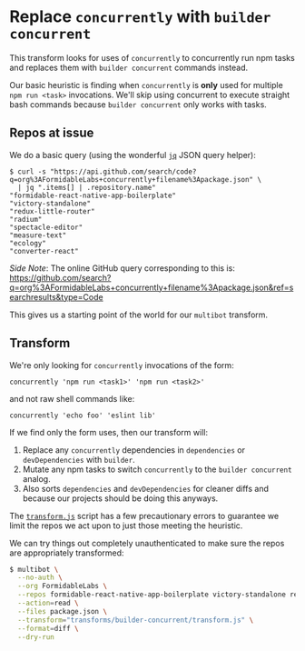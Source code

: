 Replace `concurrently` with `builder concurrent`
================================================

This transform looks for uses of `concurrently` to concurrently run npm tasks
and replaces them with `builder concurrent` commands instead.

Our basic heuristic is finding when `concurrently` is **only** used for multiple
`npm run <task>` invocations. We'll skip using concurrent to execute straight
bash commands because `builder concurrent` only works with tasks.

## Repos at issue

We do a basic query (using the wonderful [`jq`](https://stedolan.github.io/jq/)
JSON query helper):

```
$ curl -s "https://api.github.com/search/code?q=org%3AFormidableLabs+concurrently+filename%3Apackage.json" \
  | jq ".items[] | .repository.name"
"formidable-react-native-app-boilerplate"
"victory-standalone"
"redux-little-router"
"radium"
"spectacle-editor"
"measure-text"
"ecology"
"converter-react"
```

_Side Note_: The online GitHub query corresponding to this is: https://github.com/search?q=org%3AFormidableLabs+concurrently+filename%3Apackage.json&ref=searchresults&type=Code

This gives us a starting point of the world for our `multibot` transform.

## Transform

We're only looking for `concurrently` invocations of the form:

```
concurrently 'npm run <task1>' 'npm run <task2>'
```

and not raw shell commands like:

```
concurrently 'echo foo' 'eslint lib'
```

If we find only the form uses, then our transform will:

1. Replace any `concurrently` dependencies in `dependencies` or
   `devDependencies` with `builder`.
2. Mutate any npm tasks to switch `concurrently` to the `builder concurrent`
   analog.
3. Also sorts `dependencies` and `devDependencies` for cleaner diffs and
   because our projects should be doing this anyways.

The [`transform.js`](./transform.js) script has a few precautionary errors to
guarantee we limit the repos we act upon to just those meeting the heuristic.

We can try things out completely unauthenticated to make sure the repos are
appropriately transformed:

```sh
$ multibot \
  --no-auth \
  --org FormidableLabs \
  --repos formidable-react-native-app-boilerplate victory-standalone redux-little-router radium spectacle-editor measure-text ecology converter-react \
  --action=read \
  --files package.json \
  --transform="transforms/builder-concurrent/transform.js" \
  --format=diff \
  --dry-run
```

